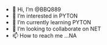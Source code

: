 - 👋 Hi, I’m @BBQ889
- 👀 I’m interested in PYTON
- 🌱 I’m currently learning PYTON
- 💞️ I’m looking to collaborate on NET
- 📫 How to reach me ...NA

<!---
BBQ889/BBQ889 is a ✨ special ✨ repository because its `README.md` (this file) appears on your GitHub profile.
You can click the Preview link to take a look at your changes.
--->

